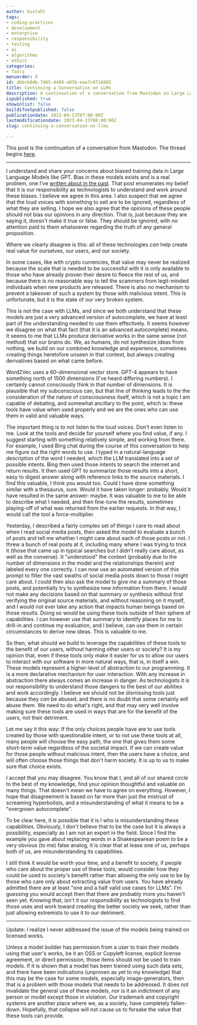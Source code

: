 ```yaml
---
author: bsstahl
tags:
- coding-practices
- development
- enterprise
- responsibility
- testing
- ai
- algorithms
- ethics
categories:
- Tools
menuorder: 0
id: dbbcb0db-7465-4489-a07b-eae7c8716685
title: Continuing a Conversation on LLMs
description: A continuation of a conversation from Mastodon on Large Language Models
ispublished: true
showinlist: false
buildifnotpublished: false
publicationdate: 2023-04-13T07:00:00Z
lastmodificationdate: 2023-04-13T08:00:00Z
slug: continuing-a-conversation-on-llms

---
```

This post is the continuation of a conversation from Mastodon. The thread begins [here](https://fosstodon.org/@arthurdoler@mastodon.sandwich.net/110177834073037647).
***
I understand and share your concerns about biased training data in Large Language Models like GPT. Bias in these models exists and is a real problem, one I've [written about in the past](https://cognitiveinheritance.com/Posts/Programmers-Take-Responsibility-for-Your-AIe28099s-Output.html). That post enumerates my belief that it is our responsibility as technologists to understand and work around these biases. I believe we agree in this area. I also suspect that we agree that the loud voices with something to sell are to be ignored, regardless of what they are selling. I hope we also agree that the opinions of these people should not bias our opinions in any direction. That is, just because they are saying it, doesn't make it true or false. They should be ignored, with no attention paid to them whatsoever regarding the truth of any general proposition.

Where we clearly disagree is this: all of these technologies *can* help create real value for ourselves, our users, and our society.

In some cases, like with crypto currencies, that value may never be realized because the scale that is needed to be successful with it is only available to those who have already proven their desire to fleece the rest of us, and because there is no reasonable way to tell the scammers from legit-minded individuals when new products are released. There is also no mechanism to prevent a takeover of such a system by those with malicious intent. This is unfortunate, but it is the state of our very broken system.

This is not the case with LLMs, and since we both understand that these models are just a very advanced version of autocomplete, we have at least part of the understanding needed to use them effectively. It seems however we disagree on what that fact (that it is an advanced autocomplete) means. It seems to me that LLMs produce derivative works in the same sense (not method) that our brains do. We, as humans, do not synthesize ideas from nothing, we build on our combined knowledge and experience, sometimes creating things heretofore unseen in that context, but always creating derivatives based on what came before.

Word2Vec uses a 60-dimensional vector store. GPT-4 appears to have something north of 1500 dimensions (I've heard differing numbers). I certainly cannot consciously think in that number of dimensions. It is plausible that my subconscious can, but that line of thinking leads to the the consideration of the nature of consciousness itself, which is not a topic I am capable of debating, and somewhat ancillary to the point, which is: these tools have value when used properly and we are the ones who can use them in valid and valuable ways.

The important thing is to not listen to the loud voices. Don't even listen to me. Look at the tools and decide for yourself where you find value, if any. I suggest starting with something relatively simple, and working from there. For example, I used Bing chat during the course of this conversation to help me figure out the right words to use. I typed in a natural-language description of the word I needed, which the LLM translated into a set of possible intents. Bing then used those intents to search the internet and return results. It then used GPT to summarize those results into a short, easy to digest answer along with reference links to the source materials. I find this valuable, I think you would too. Could I have done something similar with a thesaurus, sure. Would it have taken longer: probably. Would it have resulted in the same answer: maybe. It was valuable to me to be able to describe what I needed, and then fine-tune the results, sometimes playing-off of what was returned from the earlier requests. In that way, I would call the tool a force-multiplier.

Yesterday, I described a fairly complex set of things I care to read about when I read social media posts, then asked the model to evaluate a bunch of posts and tell me whether I might care about each of those posts or not. I threw a bunch of real posts at it, including many where I was trying to trick it (those that came up in typical searches but I didn't really care about, as well as the converse). It "understood" the context (probably due to the number of dimensions in the model and the relationships therein) and labeled every one correctly. I can now use an automated version of this prompt to filter the vast swaths of social media posts down to those I might care about. I could then also ask the model to give me a summary of those posts, and potentially try to synthesize new information from them. I would not make any decisions based on that summary or synthesis without first verifying the original source materials, and without reasoning on it myself, and I would not ever take any action that impacts human beings based on those results. Doing so  would be using these tools outside of their sphere of capabilities. I can however use that summary to identify places for me to drill-in and continue my evaluation, and I believe, can use them in certain circumstances to derive new ideas. This is valuable to me.

So then, what should we build to leverage the capabilities of these tools to the benefit of our users, without harming other users or society? It is my opinion that, even if these tools only make it easier for us to allow our users to interact with our software in more natural ways, that is, in itself a win. These models represent a higher-level of abstraction to our programming. It is a more declarative mechanism for user interaction. With any increase in abstraction there always comes an increase in danger. As technologists it is our responsibility to understand those dangers to the best of our abilities and work accordingly. I believe we should not be dismissing tools just because they *can* be abused, and there is no doubt that some certainly *will* abuse them. We need to do what's right, and that may very well involve making sure these tools are used in ways that are for the benefit of the users, not their detriment.

Let me say it this way: If the only choices people have are to use tools created by those with questionable intent, or to not use these tools at all, many people will choose the easy path, the one that gives them some short-term value regardless of the societal impact. If we can create value for those people without malicious intent, then the users have a choice, and will often choose those things that don't harm society. It is up to us to make sure that choice exists.

I accept that you may disagree. You know that I, and all of our shared circle to the best of my knowledge, find your opinion thoughtful and valuable on many things. That doesn't mean we have to agree on everything. However, I hope that disagreement is based on far more than just the mistrust of screaming hyperbolists, and a misunderstanding of what it means to be a "overgrown autocomplete".

To be clear here, it is possible that it is I who is misunderstanding these capabilities. Obviously, I don't believe that to be the case but it is always a possibility, especially as I am not an expert in the field. Since I find the example you gave about replacing words in a Shakespearean poem to be a very obvious (to me) false analog, it is clear that at lease one of us, perhaps both of us, are misunderstanding its capabilities.

I still think it would be worth your time, and a benefit to society, if people who care about the proper use of these tools, would consider how they could be used to society's benefit rather than allowing the only use to be by those who care only about extracting value from users. You have already admitted there are at least "one and a half valid use cases for LLMs". I'm guessing you would accept then that there are probably more you haven't seen yet. Knowing that, isn't it our *responsibility* as technologists to find those uses and work toward creating the better society we seek, rather than just allowing extremists to use it to our detriment.

***

Update: I realize I never addressed the issue of the models being trained on licensed works.

Unless a model builder has permission from a user to train their models using that user's works, be it an OSS or Copyleft license, explicit license agreement, or direct permission, those items should not be used to train models. If it is shown that a model has been trained using such data sets, and there have been indications (unproven as yet to my knowledge) that this may be the case for some models, especially image-generators, then that is a problem with those models that needs to be addressed. It does not invalidate the general use of these models, nor is it an indictment of any person or model except those in violation. Our trademark and copyright systems are another place where we, as a society, have completely fallen-down. Hopefully, that collapse will not cause us to forsake the value that these tools can provide.
